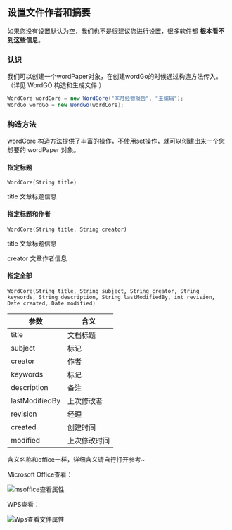 ## 设置文件作者和摘要

如果您没有设置默认为空，我们也不是很建议您进行设置，很多软件都 **根本看不到这些信息**。

### 认识

我们可以创建一个wordPaper对象，在创建wordGo的时候通过构造方法传入。（详见 WordGO 构造和生成文件 ）

```java
WordCore wordCore = new WordCore("本月经营报告", "王编辑");
WordGo wordGo = new WordGo(wordCore);
```

### 构造方法

wordCore 构造方法提供了丰富的操作，不使用set操作，就可以创建出来一个您想要的 wordPaper 对象。

#### 指定标题

`WordCore(String title)`

title  文章标题信息

#### 指定标题和作者

`WordCore(String title, String creator)`

title   文章标题信息

creator  文章作者信息

#### 指定全部

`WordCore(String title, String subject, String creator, String keywords, String description, String lastModifiedBy, int revision, Date created, Date modified)`

| 参数           | 含义         |
| -------------- | ------------ |
| title          | 文档标题     |
| subject        | 标记         |
| creator        | 作者         |
| keywords       | 标记         |
| description    | 备注         |
| lastModifiedBy | 上次修改者   |
| revision       | 经理         |
| created        | 创建时间     |
| modified       | 上次修改时间 |

含义名称和office一样，详细含义请自行打开参考~

Microsoft Office查看：

![msoffice查看属性](https://github.com/qrpcode/wordgo/blob/master/api/textapi.assets/msoffice%E6%9F%A5%E7%9C%8B%E5%B1%9E%E6%80%A7.png?raw=true)

WPS查看：

![Wps查看文件属性](https://github.com/qrpcode/wordgo/blob/master/api/textapi.assets/Wps%E6%9F%A5%E7%9C%8B%E6%96%87%E4%BB%B6%E5%B1%9E%E6%80%A7.png?raw=true)

